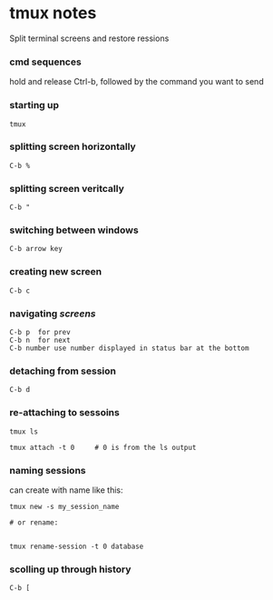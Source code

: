 # tmux notes


Split terminal screens and restore ressions

### cmd sequences

hold and release Ctrl-b, followed by the command you want to send

### starting up

```
tmux
```

### splitting screen horizontally

```
C-b %
```

### splitting screen veritcally

```
C-b "
```

### switching between windows

```
C-b arrow key
```

### creating new screen

```
C-b c
```

### navigating *screens*

```
C-b p  for prev
C-b n  for next
C-b number use number displayed in status bar at the bottom
```

### detaching from session

```
C-b d
```

### re-attaching to sessoins

```
tmux ls

tmux attach -t 0     # 0 is from the ls output

```

### naming sessions

can create with name like this:

```
tmux new -s my_session_name

# or rename:


tmux rename-session -t 0 database

```

### scolling up through history

```
C-b [
```
